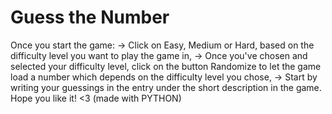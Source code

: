 # Guess the Number
Once you start the game: -> Click on Easy, Medium or Hard, based on the difficulty level you want to play the game in, -> Once you've chosen and selected your difficulty level, click on the button Randomize to let the game load a number which depends on the difficulty level you chose, -> Start by writing your guessings in the entry under the short description in the game. Hope you like it! <3 (made with PYTHON)
